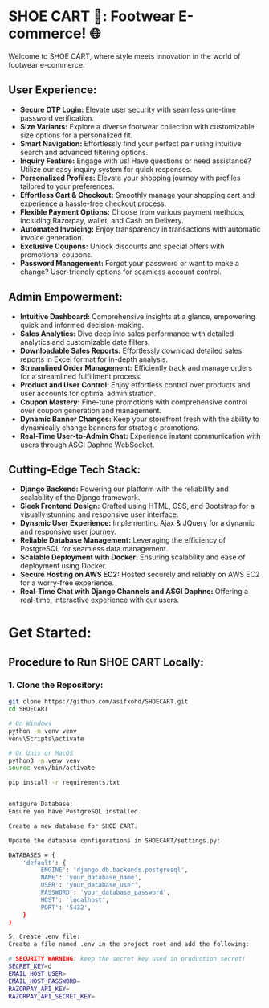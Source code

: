 # SHOE CART 🚀: Footwear E-commerce! 🌐

Welcome to SHOE CART, where style meets innovation in the world of footwear e-commerce.

## User Experience:

- **Secure OTP Login:** Elevate user security with seamless one-time password verification.
- **Size Variants:** Explore a diverse footwear collection with customizable size options for a personalized fit.
- **Smart Navigation:** Effortlessly find your perfect pair using intuitive search and advanced filtering options.
- **Inquiry Feature:** Engage with us! Have questions or need assistance? Utilize our easy inquiry system for quick responses.
- **Personalized Profiles:** Elevate your shopping journey with profiles tailored to your preferences.
- **Effortless Cart & Checkout:** Smoothly manage your shopping cart and experience a hassle-free checkout process.
- **Flexible Payment Options:** Choose from various payment methods, including Razorpay, wallet, and Cash on Delivery.
- **Automated Invoicing:** Enjoy transparency in transactions with automatic invoice generation.
- **Exclusive Coupons:** Unlock discounts and special offers with promotional coupons.
- **Password Management:** Forgot your password or want to make a change? User-friendly options for seamless account control.

## Admin Empowerment:

- **Intuitive Dashboard:** Comprehensive insights at a glance, empowering quick and informed decision-making.
- **Sales Analytics:** Dive deep into sales performance with detailed analytics and customizable date filters.
- **Downloadable Sales Reports:** Effortlessly download detailed sales reports in Excel format for in-depth analysis.
- **Streamlined Order Management:** Efficiently track and manage orders for a streamlined fulfillment process.
- **Product and User Control:** Enjoy effortless control over products and user accounts for optimal administration.
- **Coupon Mastery:** Fine-tune promotions with comprehensive control over coupon generation and management.
- **Dynamic Banner Changes:** Keep your storefront fresh with the ability to dynamically change banners for strategic promotions.
- **Real-Time User-to-Admin Chat:** Experience instant communication with users through ASGI Daphne WebSocket.

## Cutting-Edge Tech Stack:

- **Django Backend:** Powering our platform with the reliability and scalability of the Django framework.
- **Sleek Frontend Design:** Crafted using HTML, CSS, and Bootstrap for a visually stunning and responsive user interface.
- **Dynamic User Experience:** Implementing Ajax & JQuery for a dynamic and responsive user journey.
- **Reliable Database Management:** Leveraging the efficiency of PostgreSQL for seamless data management.
- **Scalable Deployment with Docker:** Ensuring scalability and ease of deployment using Docker.
- **Secure Hosting on AWS EC2:** Hosted securely and reliably on AWS EC2 for a worry-free experience.
- **Real-Time Chat with Django Channels and ASGI Daphne:** Offering a real-time, interactive experience with our users.



# Get Started:

## Procedure to Run SHOE CART Locally:

### 1. Clone the Repository:

```bash
git clone https://github.com/asifxohd/SHOECART.git
cd SHOECART

# On Windows
python -m venv venv
venv\Scripts\activate

# On Unix or MacOS
python3 -m venv venv
source venv/bin/activate

pip install -r requirements.txt


onfigure Database:
Ensure you have PostgreSQL installed.

Create a new database for SHOE CART.

Update the database configurations in SHOECART/settings.py:

DATABASES = {
    'default': {
        'ENGINE': 'django.db.backends.postgresql',
        'NAME': 'your_database_name',
        'USER': 'your_database_user',
        'PASSWORD': 'your_database_password',
        'HOST': 'localhost',
        'PORT': '5432',
    }
}

5. Create .env file:
Create a file named .env in the project root and add the following:

# SECURITY WARNING: keep the secret key used in production secret!
SECRET_KEY=d
EMAIL_HOST_USER=
EMAIL_HOST_PASSWORD=
RAZORPAY_API_KEY=
RAZORPAY_API_SECRET_KEY=




